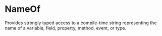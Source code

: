 NameOf
======

Provides strongly typed access to a compile-time string representing the name of a variable, field, property, method, event, or type.
